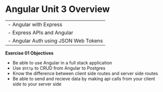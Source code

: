 # Angular Unit 3 Overview
|                                           |
|-------------------------------------------|
| - Angular with Express                    |
| - Express APIs and Angular                |
| - Angular Auth using JSON Web Tokens      |

__Exercise 01 Objectives__
* Be able to use Angular in a full stack application
* Use `$http` to CRUD from Angular to Postgres
* Know the difference between client side routes and server side routes
* Be able to send and recieve data by making api calls from your client side to your server side
